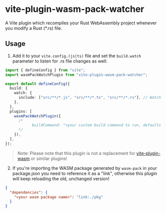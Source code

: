 # vite-plugin-wasm-pack-watcher

A Vite plugin which recompiles your Rust WebAssembly project whenever you modify
a Rust (\*.rs) file.

## Usage

1. Add it to your `vite.config.(js|ts)` file and set the `build.watch` parameter
   to listen for .rs file changes as well:

```ts
import { defineConfig } from "vite";
import wasmPackWatchPlugin from "vite-plugin-wasm-pack-watcher";

export default defineConfig({
  build: {
    watch: {
      include: ["src/**/*.js", "src/**/*.ts", "src/**/*.rs"], // Watch for *.rs files
    },
  },
  plugins: [
    wasmPackWatchPlugin({
      /*
            buildCommand: "<your custom build command to run, defaults to wasm-pack build --dev>"
      */
    }),
  ],
});
```

> Note: Please note that this plugin is not a replacement for [vite-plugin-wasm](https://github.com/Menci/vite-plugin-wasm)
> or similar plugins!

2. If you're importing the WASM package generated by `wasm-pack` in your package.json
   you need to reference it as a "link", otherwise this plugin will keep reloading the old,
   unchanged version!

```json
{
  "dependencies": {
    "<your wasm package name>": "link:./pkg"
  }
}
```
